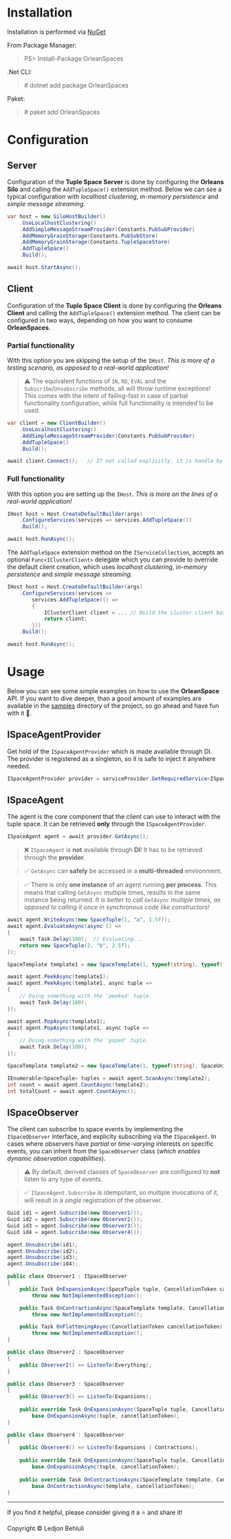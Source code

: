 # Installation

Installation is performed via [NuGet](https://www.nuget.org/packages/OrleanSpaces/)

From Package Manager:

> PS> Install-Package OrleanSpaces

.Net CLI:

> \# dotnet add package OrleanSpaces

Paket:

> \# paket add OrleanSpaces

# Configuration
## Server
Configuration of the **Tuple Space Server** is done by configuring the **Orleans Silo** and calling the `AddTupleSpace()` extension method. Below we can see a typical configuration with *localhost clustering*, *in-memory persistence* and *simple message streaming*.

```cs
var host = new SiloHostBuilder()
    .UseLocalhostClustering()
    .AddSimpleMessageStreamProvider(Constants.PubSubProvider)
    .AddMemoryGrainStorage(Constants.PubSubStore)
    .AddMemoryGrainStorage(Constants.TupleSpaceStore)
    .AddTupleSpace()
    .Build();

await host.StartAsync();
```

## Client
Configuration of the **Tuple Space Client** is done by configuring the **Orleans Client** and calling the `AddTupleSpace()` extension method.
The client can be configured in two ways, depending on how you want to consume **OrleanSpaces**.

### Partial functionality

With this option you are skipping the setup of the `IHost`. *This is more of a testing scenario, as opposed to a real-world application!*

>⚠️ The equivalent functions of `IN`, `RD`, `EVAL` and the `Subscribe`/`Unsubscribe` methods, all will throw runtime exceptions! This comes with the intent of failing-fast in case of partial functionality configuration, while full functionality is intended to be used.

```cs
var client = new ClientBuilder()
    .UseLocalhostClustering()
    .AddSimpleMessageStreamProvider(Constants.PubSubProvider)
    .AddTupleSpace()
    .Build();

await client.Connect();   // If not called explicitly, it is handle by the library.
```

### Full functionality

With this option you are setting up the `IHost`. *This is more on the lines of a real-world application!*

```cs
IHost host = Host.CreateDefaultBuilder(args)
    .ConfigureServices(services => services.AddTupleSpace())
    .Build();

await host.RunAsync();
```

The `AddTupleSpace` extension method on the `IServiceCollection`, accepts an optional `Func<IClusterClient>` delegate which you can provide to override the default client creation, which uses *localhost clustering*, *in-memory persistence* and *simple message streaming*.

```cs
IHost host = Host.CreateDefaultBuilder(args)
    .ConfigureServices(services => 
        services.AddTupleSpace(() => 
        {
            IClusterClient client = ... // Build the cluster client based on your needs!
            return client;
        }))
    .Build();

await host.RunAsync();
```
# Usage

Below you can see some simple examples on how to use the **OrleanSpace** API. If you want to dive deeper, than a good amount of examples are available in the [samples](https://github.com/ledjon-behluli/OrleanSpaces/tree/master/samples) directory of the project, so go ahead and have fun with it 🙂.

## ISpaceAgentProvider
Get hold of the `ISpaceAgentProvider` which is made available through DI. The provider is registered as a singleton, so it is safe to inject it anywhere needed.
```cs
ISpaceAgentProvider provider = serviceProvider.GetRequiredService<ISpaceAgentProvider>();
```
## ISpaceAgent
The agent is the core component that the client can use to interact with the tuple space. It can be retrieved **only** through the `ISpaceAgentProvider`.
```cs
ISpaceAgent agent = await provider.GetAsync();
```

>❌ `ISpaceAgent` is **not** available through **DI**! It has to be retrieved through the **provider**.

>✅ `GetAsync` can **safely** be accessed in a **multi-threaded** environment.

>✅ There is only **one instance** of an agent running **per process**. This means that calling `GetAsync` multiple times, results in the same instance being returned. *It is better to call `GetAsync` multiple times, as opposed to calling it once in synchronous code like constructors!*

```cs
await agent.WriteAsync(new SpaceTuple(1, "a", 1.5f));
await agent.EvaluateAsync(async () =>
{
    await Task.Delay(100);  // Evaluating...
    return new SpaceTuple(2, "b", 2.5f);
});

SpaceTemplate template1 = new SpaceTemplate(1, typeof(string), typeof(float));

await agent.PeekAsync(template1);
await agent.PeekAsync(template1, async tuple =>
{
    // Doing something with the 'peeked' tuple.
    await Task.Delay(100);
});

await agent.PopAsync(template1);
await agent.PopAsync(template1, async tuple =>
{
    // Doing something with the 'poped' tuple.
    await Task.Delay(100);
});

SpaceTemplate template2 = new SpaceTemplate(1, typeof(string), SpaceUnit.Null);

IEnumerable<SpaceTuple> tuples = await agent.ScanAsync(template2);
int count = await agent.CountAsync(template2);
int totalCount = await agent.CountAsync();
```
## ISpaceObserver
The client can subscribe to space events by implementing the `ISpaceObserver` interface, and explicity subscribing via the `ISpaceAgent`. In cases where observers have *partial* or *time-varying* interests on specific events, you can inherit from the `SpaceObserver` class (*which enables dynamic observation capabilities*).

>⚠️ By default, derived classes of `SpaceObserver` are configured to **not** listen to any type of events.

>✅ `ISpaceAgent.Subscribe` is idempotant, so multiple invocations of it, will result in a *single* registration of the observer.

```cs
Guid id1 = agent.Subscribe(new Observer1());
Guid id2 = agent.Subscribe(new Observer2());
Guid id3 = agent.Subscribe(new Observer3());
Guid id4 = agent.Subscribe(new Observer4());

agent.Unsubscribe(id1);
agent.Unsubscribe(id2);
agent.Unsubscribe(id3);
agent.Unsubscribe(id4);

public class Observer1 : ISpaceObserver
{
    public Task OnExpansionAsync(SpaceTuple tuple, CancellationToken cancellationToken) =>
        throw new NotImplementedException();

    public Task OnContractionAsync(SpaceTemplate template, CancellationToken cancellationToken) =>
        throw new NotImplementedException();

    public Task OnFlatteningAsync(CancellationToken cancellationToken) =>
        throw new NotImplementedException();
}

public class Observer2 : SpaceObserver
{
    public Observer2() => ListenTo(Everything);
}

public class Observer3 : SpaceObserver
{
    public Observer3() => ListenTo(Expansions);
    
    public override Task OnExpansionAsync(SpaceTuple tuple, CancellationToken cancellationToken) =>
        base.OnExpansionAsync(tuple, cancellationToken);
}

public class Observer4 : SpaceObserver
{
    public Observer4() => ListenTo(Expansions | Contractions);
    
    public override Task OnExpansionAsync(SpaceTuple tuple, CancellationToken cancellationToken) =>
        base.OnExpansionAsync(tuple, cancellationToken);
        
    public override Task OnContractionAsync(SpaceTemplate template, CancellationToken cancellationToken) =>
        base.OnContractionAsync(template, cancellationToken);
}
```
---

If you find it helpful, please consider giving it a ⭐ and share it!

Copyright © Ledjon Behluli
